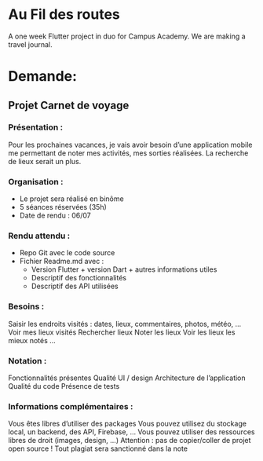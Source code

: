 # Au Fil des routes
 A one week Flutter project in duo for Campus Academy. We are making a travel journal.


# Demande:

## Projet Carnet de voyage

### Présentation :
Pour les prochaines vacances, je vais avoir besoin d’une application mobile me
permettant de noter mes activités, mes sorties réalisées. La recherche de lieux
serait un plus.

### Organisation :
- Le projet sera réalisé en binôme
- 5 séances réservées (35h)
- Date de rendu : 06/07
### Rendu attendu :
- Repo Git avec le code source
- Fichier Readme.md avec :
  - Version Flutter + version Dart + autres informations utiles
  - Descriptif des fonctionnalités
  - Descriptif des API utilisées
### Besoins :
Saisir les endroits visités : dates, lieux, commentaires, photos, météo, ...
Voir mes lieux visités
Rechercher lieux
Noter les lieux
Voir les lieux les mieux notés
...

### Notation :
Fonctionnalités présentes
Qualité UI / design
Architecture de l’application
Qualité du code
Présence de tests

### Informations complémentaires :
Vous êtes libres d’utiliser des packages
Vous pouvez utilisez du stockage local, un backend, des API, Firebase, ...
Vous pouvez utiliser des ressources libres de droit (images, design, ...)
Attention : pas de copier/coller de projet open source !
Tout plagiat sera sanctionné dans la note
